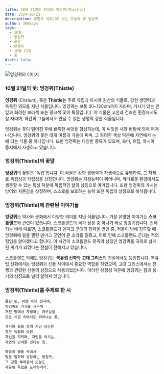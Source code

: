 ```yaml
---
title: 10월 21일의 탄생화 엉겅퀴(Thistle)
date: 2024-10-21
description: 꽃말과 이야기로 보는 오늘의 꽃 엉겅퀴
author: 365days
tags:
  - 10월
  - 엉겅퀴
  - 꽃말
  - 탄생화
  - 10월 21일
  - 꽃
draft: false
---
```



![엉겅퀴의 이미지](https://cdn.pixabay.com/photo/2019/07/03/16/36/meadow-4314990_960_720.jpg#center)


### 10월 21일의 꽃: 엉겅퀴(Thistle)

**엉겅퀴** (*Cirsium*), 혹은 **Thistle**는 주로 유럽과 아시아 원산의 식물로, 강한 생명력과 독특한 외모를 지닌 식물입니다. 엉겅퀴는 보통 30~120cm까지 자라며, 가시가 있는 큰 잎과 화려한 보라색 또는 핑크색 꽃이 특징입니다. 이 식물은 고온과 건조한 환경에서도 잘 자라며, 약간의 그늘에서도 견딜 수 있는 생명력 강한 식물입니다.

엉겅퀴는 꽃이 떨어진 후에 뾰족한 씨앗을 형성하는데, 이 씨앗은 새와 바람에 의해 퍼져나갑니다. 엉겅퀴의 꽃은 대개 여름과 가을에 피며, 그 화려한 색상 덕분에 자연에서 눈에 띄는 식물 중 하나입니다. 또한 엉겅퀴는 다양한 종류가 있으며, 북미, 유럽, 아시아 등지에서 자생하고 있습니다.

### 엉겅퀴(Thistle)의 꽃말

**엉겅퀴**의 꽃말은 '독립'입니다. 이 식물은 강한 생명력과 자생력으로 유명하여, 그 자체로 독립성과 자립성을 상징합니다. 엉겅퀴는 자생능력이 뛰어나며, 까다로운 환경에서도 생존할 수 있는 특성 덕분에 독립적인 삶의 상징으로 여겨집니다. 또한 엉겅퀴의 가시는 방어와 자존감을 상징하며, 스스로를 보호하는 능력 또한 독립의 상징으로 해석됩니다.

### 엉겅퀴(Thistle)에 관련된 이야기들

**엉겅퀴**는 역사와 문화에서 다양한 의미를 지닌 식물입니다. 가장 유명한 이야기는 **스코틀랜드**와 관련이 있습니다. 스코틀랜드의 국가 상징 중 하나가 바로 엉겅퀴입니다. 전해지는 바에 따르면, 스코틀랜드가 덴마크 군대의 침략을 받던 중, 적들이 밤에 침투할 때 엉겅퀴에 발을 찔린 덴마크 군인이 큰 소리를 질렀고, 이로 인해 스코틀랜드 군대는 적의 침입을 알아챘다고 합니다. 이 사건이 스코틀랜드 민족의 상징인 엉겅퀴를 국화로 삼게 된 계기가 되었다는 전설이 전해지고 있습니다.

스코틀랜드 외에도 엉겅퀴는 **북유럽 신화**와 **고대 그리스**의 전설에서도 등장합니다. 북유럽 신화에서는 엉겅퀴가 신들 사이에서 중요한 역할을 하였으며, 고대 그리스에서는 전쟁과 관련된 신들의 상징으로 사용되었습니다. 이러한 상징성 덕분에 엉겅퀴는 힘과 용기의 상징으로 널리 알려져 있습니다.

### 엉겅퀴(Thistle)를 주제로 한 시

	들판 위, 바람 속의 전사여,
	엉겅퀴의 가시를 세우며
	거친 땅에서 자생하는 자부심을
	모든 시련 속에서도 피어나는 꽃.
	
	가시와 꽃을 함께 지닌 당신은
	강한 독립의 상징,
	자신을 지키며, 자립을 외치는,
	자연의 난세를 견디는 힘.
	
	하늘의 별들 속에서
	빛을 발하며 성장하는 엉겅퀴,
	그 강한 뿌리로서 오늘도
	자유와 독립을 노래하리라.